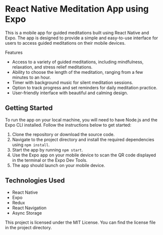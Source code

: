 # React Native Meditation App using Expo

This is a mobile app for guided meditations built using React Native and Expo. The app is designed to provide a simple and easy-to-use interface for users to access guided meditations on their mobile devices.

Features
* Access to a variety of guided meditations, including mindfulness, relaxation, and stress relief meditations.
* Ability to choose the length of the meditation, ranging from a few minutes to an hour.
* Timer with background music for silent meditation sessions.
* Option to track progress and set reminders for daily meditation practice.
* User-friendly interface with beautiful and calming design.

## Getting Started

To run the app on your local machine, you will need to have Node.js and the Expo CLI installed. Follow the instructions below to get started:

1.  Clone the repository or download the source code.
2.  Navigate to the project directory and install the required dependencies using `npm install`.
3.  Start the app by running `npm start`.
4.  Use the Expo app on your mobile device to scan the QR code displayed in the terminal or the Expo Dev Tools.
5.  The app should launch on your mobile device.

## Technologies Used

-   React Native
-   Expo
-   Redux
-   React Navigation
-   Async Storage


This project is licensed under the MIT License. You can find the license file in the project directory.